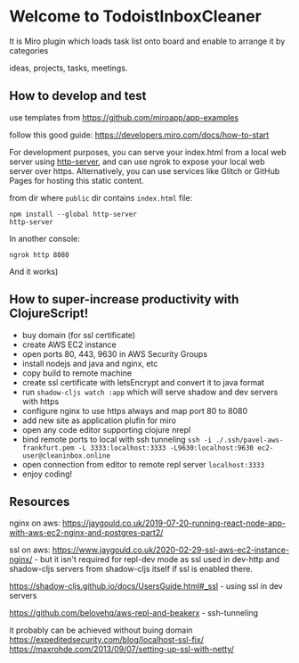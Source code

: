 #  Welcome to TodoistInboxCleaner

It is Miro plugin which loads task list onto board and enable to arrange it by categories

ideas, projects, tasks, meetings.

## How to develop and test

use templates from https://github.com/miroapp/app-examples

follow this good guide: https://developers.miro.com/docs/how-to-start

For development purposes, you can serve your index.html from a local web server using [http-server](https://github.com/http-party/http-server), and can use ngrok to expose your local web server over https. Alternatively, you can use services like Glitch or GitHub Pages for hosting this static content.

from dir where `public` dir contains `index.html` file: 

```batch
npm install --global http-server
http-server
```

In another console:

```batch
ngrok http 8080
```

And it works)

## How to super-increase productivity with ClojureScript!

 - buy domain (for ssl certificate)
 - create AWS EC2 instance
 - open ports 80, 443, 9630 in AWS Security Groups
 - install nodejs and java and nginx, etc
 - copy build to remote machine
 - create ssl certificate with letsEncrypt and convert it to java format
 - run `shadow-cljs watch :app` which will serve shadow and dev servers with https
 - configure nginx to use https always and map port 80 to 8080
 - add new site as application plufin for miro
 - open any code editor supporting clojure nrepl
 - bind remote ports to local with ssh tunneling `ssh -i ./.ssh/pavel-aws-frankfurt.pem -L 3333:localhost:3333 -L9630:localhost:9630 ec2-user@cleaninbox.online`
 - open connection from editor to remote repl server `localhost:3333`
 - enjoy coding!
 

 ## Resources

 nginx on aws: https://jaygould.co.uk/2019-07-20-running-react-node-app-with-aws-ec2-nginx-and-postgres-part2/

 ssl on aws: https://www.jaygould.co.uk/2020-02-29-ssl-aws-ec2-instance-nginx/ - but it isn't required for repl-dev mode as ssl used in dev-http and shadow-cljs servers from shadow-cljs itself if ssl is enabled there.

 https://shadow-cljs.github.io/docs/UsersGuide.html#_ssl - using ssl in dev servers

 https://github.com/belovehq/aws-repl-and-beakerx - ssh-tunneling


 it probably can be achieved without buing domain
 https://expeditedsecurity.com/blog/localhost-ssl-fix/
 https://maxrohde.com/2013/09/07/setting-up-ssl-with-netty/

